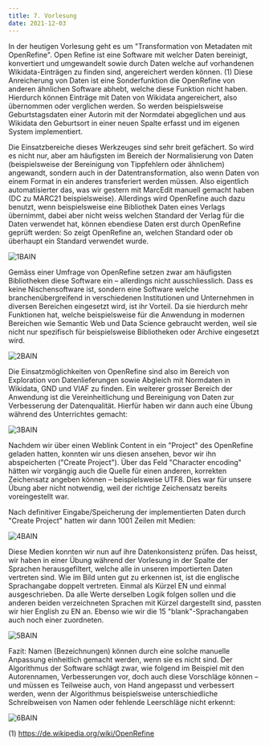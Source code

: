 ```yaml
---
title: 7. Vorlesung
date: 2021-12-03
---
```


In der heutigen Vorlesung geht es um "Transformation von Metadaten mit OpenRefine". Open Refine ist eine Software mit welcher Daten bereinigt, konvertiert und umgewandelt sowie durch Daten welche auf vorhandenen Wikidata-Einträgen zu finden sind, angereichert werden können. (1) 
Diese Anreicherung von Daten ist eine Sonderfunktion die OpenRefine von anderen ähnlichen Software abhebt, welche diese Funktion nicht haben. Hierdurch können Einträge mit Daten von Wikidata angereichert, also übernommen oder verglichen werden. So werden beispielsweise Geburtstagsdaten einer Autorin mit der Normdatei abgeglichen und aus Wikidata den Geburtsort in einer neuen Spalte erfasst und im eigenen System implementiert. 

Die Einsatzbereiche dieses Werkzeuges sind sehr breit gefächert. So wird es nicht nur, aber am häufigsten im Bereich der Normalisierung von Daten (beispielsweise der Bereinigung von Tippfehlern oder ähnlichem) angewandt, sondern auch in der Datentransformation, also wenn Daten von einem Format in ein anderes transferiert werden müssen. Also eigentlich automatisierter das, was wir gestern mit MarcEdit manuell gemacht haben (DC zu MARC21 beispielsweise). Allerdings wird OpenRefine auch dazu benutzt, wenn beispielsweise eine Bibliothek Daten eines Verlags übernimmt, dabei aber nicht weiss welchen Standard der Verlag für die Daten verwendet hat, können ebendiese Daten erst durch OpenRefine geprüft werden: So zeigt OpenRefine an, welchen Standard oder ob überhaupt ein Standard verwendet wurde. 

![1BAIN](https://user-images.githubusercontent.com/91533763/144634952-37b74998-17b7-4c34-a239-6c17665c6f56.png)

Gemäss einer Umfrage von OpenRefine setzen zwar am häufigsten Bibliotheken diese Software ein – allerdings nicht ausschliesslich. Dass es keine Nischensoftware ist, sondern eine Software welche branchenübergreifend in verschiedenen Institutionen und Unternehmen in diversen Bereichen eingesetzt wird, ist ihr Vorteil. Da sie hierdurch mehr Funktionen hat, welche beispielsweise für die Anwendung in modernen Bereichen wie Semantic Web und Data Science gebraucht werden, weil sie nicht nur spezifisch für beispielsweise Bibliotheken oder Archive eingesetzt wird. 

![2BAIN](https://user-images.githubusercontent.com/91533763/144635012-7c9ad2a0-77af-4747-96e2-623257f1e9b5.png)

Die Einsatzmöglichkeiten von OpenRefine sind also im Bereich von Exploration von Datenlieferungen sowie Abgleich mit Normdaten in Wikidata, GND und VIAF zu finden. Ein weiterer grosser Bereich der Anwendung ist die Vereinheitlichung und Bereinigung von Daten zur Verbesserung der Datenqualität. Hierfür haben wir dann auch eine Übung während des Unterrichtes gemacht: 

![3BAIN](https://user-images.githubusercontent.com/91533763/144635084-fc5e8172-9953-42aa-bf40-3ea194d1f4c1.png)

Nachdem wir über einen Weblink Content in ein "Project" des OpenRefine geladen hatten, konnten wir uns diesen ansehen, bevor wir ihn abspeicherten ("Create Project"). Über das Feld "Character encoding" hätten wir vorgängig auch die Quelle für einen anderen, korrekten Zeichensatz angeben können – beispielsweise UTF8. Dies war für unsere Übung aber nicht notwendig, weil der richtige Zeichensatz bereits voreingestellt war. 

Nach definitiver Eingabe/Speicherung der implementierten Daten durch "Create Project" hatten wir dann 1001 Zeilen mit Medien: 

![4BAIN](https://user-images.githubusercontent.com/91533763/144635159-1a10d13a-34e8-4bef-8f58-f0c24e76a579.png)

Diese Medien konnten wir nun auf ihre Datenkonsistenz prüfen. Das heisst, wir haben in einer Übung während der Vorlesung in der Spalte der Sprachen herausgefiltert, welche alle in unseren importierten Daten vertreten sind. Wie im Bild unten gut zu erkennen ist, ist die englische Sprachangabe doppelt vertreten. Einmal als Kürzel EN und einmal ausgeschrieben. Da alle Werte derselben Logik folgen sollen und die anderen beiden verzeichneten Sprachen mit Kürzel dargestellt sind, passten wir hier English zu EN an. Ebenso wie wir die 15 "blank"-Sprachangaben auch noch einer zuordneten. 

![5BAIN](https://user-images.githubusercontent.com/91533763/144635210-a900a385-0754-4a97-84f5-ecee197531c4.png)

Fazit: Namen (Bezeichnungen) können durch eine solche manuelle Anpassung einheitlich gemacht werden, wenn sie es nicht sind. Der Algorithmus der Software schlägt zwar, wie folgend im Beispiel mit den Autorennamen, Verbesserungen vor, doch auch diese Vorschläge können – und müssen es Teilweise auch, von Hand angepasst und verbessert werden, wenn der Algorithmus beispielsweise  unterschiedliche Schreibweisen von Namen oder fehlende Leerschläge nicht erkennt: 

![6BAIN](https://user-images.githubusercontent.com/91533763/144635709-dd29f44a-c54c-49b6-b2ec-9cf136c02554.png)


(1)	https://de.wikipedia.org/wiki/OpenRefine
